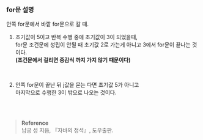 ### for문 설명

안쪽 for문에서 바깥 for문으로 갈 때.

1. 초기값이 5이고 반복 수행 중에 초기값이 3이 되었을때, <br/>for문 조건문에 성립이 안될 때 
  초기값 2로 가는게 아니고 3에서 for문이 끝나는 것이다. 
  <br/>**(조건문에서 걸리면 증감식 까지 가지 않기 때문이다)**

<br/>

2. 안쪽 for문이 끝난 뒤 j값을 묻는 다면 
    초기값 5가 아니고 <br/>마지막으로 수행한 3이 밖으로 
    나오는 것이다.

</aside>


<br/><br/>

>**Reference**
><br/>남궁 성 지음, 『자바의 정석』, 도우출판.
